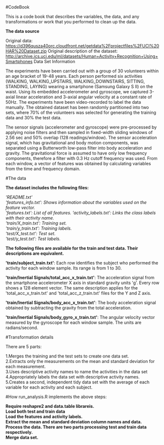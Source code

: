 #CodeBook

This is a code book that describes the variables, the data, and any transformations or work that you performed to clean up the data.

**The data source**

Original data: https://d396qusza40orc.cloudfront.net/getdata%2Fprojectfiles%2FUCI%20HAR%20Dataset.zip
Original description of the dataset: http://archive.ics.uci.edu/ml/datasets/Human+Activity+Recognition+Using+Smartphones
Data Set Information

The experiments have been carried out with a group of 30 volunteers within an age bracket of 19-48 years. Each person performed six activities (WALKING, WALKING_UPSTAIRS, WALKING_DOWNSTAIRS, SITTING, STANDING, LAYING) wearing a smartphone (Samsung Galaxy S II) on the waist. Using its embedded accelerometer and gyroscope, we captured 3-axial linear acceleration and 3-axial angular velocity at a constant rate of 50Hz. The experiments have been video-recorded to label the data manually. The obtained dataset has been randomly partitioned into two sets, where 70% of the volunteers was selected for generating the training data and 30% the test data.

The sensor signals (accelerometer and gyroscope) were pre-processed by applying noise filters and then sampled in fixed-width sliding windows of 2.56 sec and 50% overlap (128 readings/window). The sensor acceleration signal, which has gravitational and body motion components, was separated using a Butterworth low-pass filter into body acceleration and gravity. The gravitational force is assumed to have only low frequency components, therefore a filter with 0.3 Hz cutoff frequency was used. From each window, a vector of features was obtained by calculating variables from the time and frequency domain.

#The data

**The dataset includes the following files:**

*'README.txt'*  
*'features_info.txt': Shows information about the variables used on the feature vector.*  
*'features.txt': List of all features.*
*'activity_labels.txt': Links the class labels with their activity name.*  
*'train/X_train.txt': Training set.*  
*'train/y_train.txt': Training labels.*  
*'test/X_test.txt': Test set.*  
*'test/y_test.txt': Test labels.*  

**The following files are available for the train and test data. Their descriptions are equivalent.**  

**'train/subject_train.txt'**: Each row identifies the subject who performed the activity for each window sample. Its range is from 1 to 30.  

**'train/Inertial Signals/total_acc_x_train.txt'**: The acceleration signal from the smartphone accelerometer X axis in standard gravity units 'g'. Every row shows a 128 element vector. The same description applies for the 'total_acc_x_train.txt' and 'total_acc_z_train.txt' files for the Y and Z axis.  

**'train/Inertial Signals/body_acc_x_train.txt'**: The body acceleration signal obtained by subtracting the gravity from the total acceleration.  

**'train/Inertial Signals/body_gyro_x_train.txt'**: The angular velocity vector measured by the gyroscope for each window sample. The units are radians/second.  

#Transformation details

There are 5 parts:

1.Merges the training and the test sets to create one data set.  
2.Extracts only the measurements on the mean and standard deviation for each measurement.  
3.Uses descriptive activity names to name the activities in the data set  
4.Appropriately labels the data set with descriptive activity names.  
5.Creates a second, independent tidy data set with the average of each variable for each activity and each subject.

#How run_analysis.R implements the above steps:

**Require reshapre2 and data.table librareis.**  
**Load both test and train data**  
**Load the features and activity labels.**  
**Extract the mean and standard deviation column names and data.**  
**Process the data. There are two parts processing test and train data respectively.**  
**Merge data set.**  
